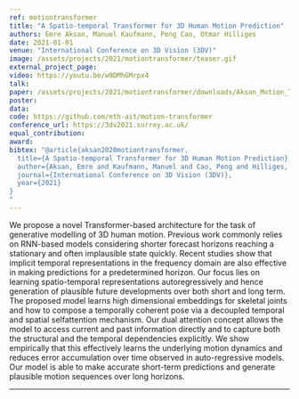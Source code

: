 ```yaml
---
ref: motiontransformer
title: "A Spatio-temporal Transformer for 3D Human Motion Prediction"
authors: Emre Aksan, Manuel Kaufmann, Peng Cao, Otmar Hilliges
date: 2021-01-01
venue: "International Conference on 3D Vision (3DV)"
image: /assets/projects/2021/motiontransformer/teaser.gif
external_project_page: 
video: https://youtu.be/w9DMhGMrpx4
talk: 
paper: /assets/projects/2021/motiontransformer/downloads/Aksan_Motion_Transformer_3DV21.pdf
poster: 
data: 
code: https://github.com/eth-ait/motion-transformer
conference_url: https://3dv2021.surrey.ac.uk/
equal_contribution: 
award: 
bibtex: "@article{aksan2020motiontransformer,
  title={A Spatio-temporal Transformer for 3D Human Motion Prediction},
  author={Aksan, Emre and Kaufmann, Manuel and Cao, Peng and Hilliges, Otmar},
  journal={International Conference on 3D Vision (3DV)},
  year={2021}
}
"
---
```

We propose a novel Transformer-based architecture for the task of generative modelling of 3D human motion. Previous work commonly relies on RNN-based models considering shorter forecast horizons reaching a stationary and often implausible state quickly. Recent studies show that implicit temporal representations in the frequency domain are also effective in making predictions for a predetermined horizon. Our focus lies on learning spatio-temporal representations autoregressively and hence generation of plausible future developments over both short and long term. The proposed model learns high dimensional embeddings for skeletal joints and how to compose a temporally coherent pose via a decoupled temporal and spatial selfattention mechanism. Our dual attention concept allows the model to access current and past information directly and to capture both the structural and the temporal dependencies explicitly. We show empirically that this effectively learns the underlying motion dynamics and reduces error accumulation over time observed in auto-regressive models. Our model is able to make accurate short-term predictions and generate plausible motion sequences over long horizons.<hr/><br/><br/>

